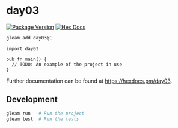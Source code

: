# day03

[![Package Version](https://img.shields.io/hexpm/v/day03)](https://hex.pm/packages/day03)
[![Hex Docs](https://img.shields.io/badge/hex-docs-ffaff3)](https://hexdocs.pm/day03/)

```sh
gleam add day03@1
```
```gleam
import day03

pub fn main() {
  // TODO: An example of the project in use
}
```

Further documentation can be found at <https://hexdocs.pm/day03>.

## Development

```sh
gleam run   # Run the project
gleam test  # Run the tests
```
